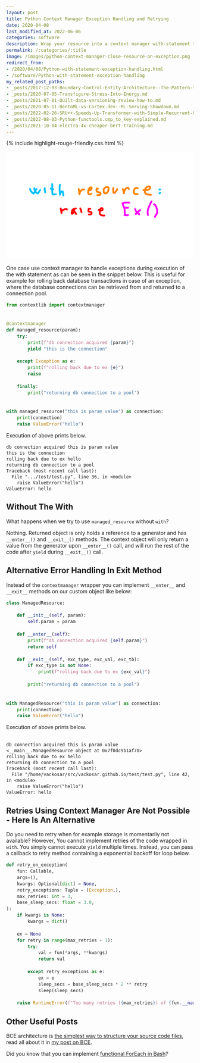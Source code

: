 ```yaml
---
layout: post
title: Python Context Manager Exception Handling and Retrying
date: 2020-04-08
last_modified_at: 2022-06-06
categories: software
description: Wrap your resource into a context manager with-statement to catch, handle exceptions, and close the resource.
permalink: /:categories/:title
image: /images/python-context-manager-close-resource-on-exception.png
redirect_from:
- /2020/04/08/Python-with-statement-exception-handling.html
- /software/Python-with-statement-exception-handling
my_related_post_paths:
- _posts/2017-12-03-Boundary-Control-Entity-Architecture--The-Pattern-to-Structure-Your-Classes.md
- _posts/2020-07-05-Transfigure-Stress-Into-Energy.md
- _posts/2021-07-01-Quilt-data-versioning-review-how-to.md
- _posts/2020-05-11-BentoML-vs-Cortex.dev--ML-Serving-Showdown.md
- _posts/2022-02-26-SRU++-Speeds-Up-Transformer-with-Simple-Recurrent-Unit-RNN.md
- _posts/2022-08-03-Python-functools.cmp_to_key-explained.md
- _posts/2021-10-04-electra-4x-cheaper-bert-training.md
---
```




{% include highlight-rouge-friendly.css.html %}
  
![python close resource with context manager on exception](/images/python-context-manager-close-resource-on-exception.png)

One case use context manager to handle exceptions during execution of the with statement as can be seen in the snippet below. This is useful for example for rolling back database transactions in case of an exception, where the database connections can be retrieved from and returned to a connection pool.

```python
from contextlib import contextmanager


@contextmanager
def managed_resource(param):
    try:
        print(f"db connection acquired {param}")
        yield "this is the connection"

    except Exception as e:
        print(f"rolling back due to ex {e}")
        raise

    finally:
        print("returning db connection to a pool")


with managed_resource("this is param value") as connection:
    print(connection)
    raise ValueError("hello")
```

Execution of above prints below.
```
db connection acquired this is param value
this is the connection
rolling back due to ex hello
returning db connection to a pool
Traceback (most recent call last):
  File ".../test/test.py", line 36, in <module>
    raise ValueError("hello")
ValueError: hello
```

## Without The With

What happens when we try to use `managed_resource` without `with`?

Nothing. Returned object is only holds a reference to a generator and has `__enter__()` and `__exit__()` methods. The context object will only return a value from the generator upon `__enter__()` call, and will run the rest of the code after `yield` during `__exit__()` call.


## Alternative Error Handling In Exit Method
Instead of the `contextmanager` wrapper you can implement `__enter__` and `__exit__` methods on our custom object like below:

```python
class ManagedResource:

    def __init__(self, param):
        self.param = param

    def __enter__(self):
        print(f"db connection acquired {self.param}")
        return self

    def __exit__(self, exc_type, exc_val, exc_tb):
        if exc_type is not None:
            print(f"rolling back due to ex {exc_val}")

        print("returning db connection to a pool")


with ManagedResource("this is param value") as connection:
    print(connection)
    raise ValueError("hello")
```

Execution of above prints below.

```

db connection acquired this is param value
<__main__.ManagedResource object at 0x7f0dc9b1af70>
rolling back due to ex hello
returning db connection to a pool
Traceback (most recent call last):
  File "/home/vackosar/src/vackosar.github.io/test/test.py", line 42, in <module>
    raise ValueError("hello")
ValueError: hello
```



## Retries Using Context Manager Are Not Possible - Here Is An Alternative

Do you need to retry when for example storage is momentarily not available?
However, You cannot implement retries of the code wrapped in `with`.
You simply cannot execute `yield` multiple times.
Instead, you can pass a callback to retry method containing a exponential backoff for loop below. 

```python
def retry_on_exception(
    fun: Callable,
    args=(),
    kwargs: Optional[dict] = None,
    retry_exceptions: Tuple = (Exception,),
    max_retries: int = 3,
    base_sleep_secs: float = 3.0,
):
    if kwargs is None:
        kwargs = dict()

    ex = None
    for retry in range(max_retries + 1):
        try:
            val = fun(*args, **kwargs)
            return val

        except retry_exceptions as e:
            ex = e
            sleep_secs = base_sleep_secs * 2 ** retry
            sleep(sleep_secs)

    raise RuntimeError(f"Too many retries ({max_retries}) of {fun.__name__}") from ex
```


## Other Useful Posts
BCE architecture is [the simplest way to structure your source code files](/software/Boundary-Control-Entity-Architecture-The-Pattern-to-Structure-Your-Classes), read all about it in [my post on BCE](/software/Boundary-Control-Entity-Architecture-The-Pattern-to-Structure-Your-Classes).

Did you know that you can implement [functional ForEach in Bash](/software/Functional-Foreach-In-Bash)?

